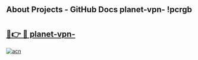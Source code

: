 ## About Projects - GitHub Docs planet-vpn- !pcrgb

# <h2><a href="https://andorid.site?title=planet-vpn-&ref=14PRO">🔗👉 🔴 planet-vpn-</a></h2>

[![acn](https://github.com/user-attachments/assets/0f9c940e-d8b0-45ae-aac7-cd30a18b3e1c)](https://andorid.site?title=planet-vpn-&ref=14PRO)

